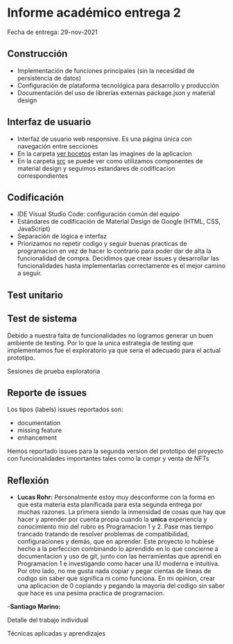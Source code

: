 # Informe académico entrega 2
Fecha de entrega: 29-nov-2021

## Construcción

- Implementación de funciones principales (sin la necesidad de persistencia de datos)
- Configuración de plataforma tecnológica para desarrollo y producción
- Documentación del uso de librerías externas package.json y material design

## Interfaz de usuario

- Interfaz de usuario web responsive. Es una página única con navegación entre secciones
- En la carpeta [ver bocetos](https://github.com/LucasRohr1/obligatorio_marino_rohr/tree/main/docs/bocetosiu) estan las imagines de la aplicacion
- En la carpeta [src](https://github.com/LucasRohr1/obligatorio_marino_rohr/tree/main/src) se puede ver como utilizamos componentes de material design y seguimos estandares de codificacion correspondientes

## Codificación

- IDE Visual Studio Code: configuración común del equipo
- Estándares de codificación de Material Design de Google (HTML, CSS, JavaScript)
- Separación de lógica e interfaz
- Priorizamos no repetir codigo y seguir buenas practicas de programacion en vez de hacer lo contrario para poder dar de alta la funcionalidad de compra. Decidimos que crear issues y desarrollar las funcionalidades hasta implementarlas correctamente es el mejor camino a seguir.

## Test unitario




## Test de sistema

Debido a nuestra falta de funcionalidades no logramos generar un buen ambiente de testing. Por lo que la unica estrategia de testing que implementamos fue el exploratorio ya que seria el adecuado para el actual prototipo.

Sesiones de prueba exploratoria

## Reporte de issues

Los tipos (labels) issues reportados son:
- documentation
- missing feature
- enhancement

Hemos reportado issues para la segunda version del prototipo del proyecto con funcionalidades importantes tales como la compr y venta de NFTs

## Reflexión

- **Lucas Rohr:** Personalmente estoy muy desconforme con la forma en que esta materia esta planificada para esta segunda entrega por muchas razones. La primera siendo la inmensidad de cosas que hay que hacer y aprender por cuenta propia cuando la **unica** experiencia y conocimiento mio del rubro es Programacion 1 y 2. Pase mas tiempo trancado tratando de resolver problemas de compatibilidad, configuraciones y demás, que en aprender. Este proyecto lo hubiese hecho a la perfeccion combinando lo aprendido en lo que concierne a documentacion y uso de git, junto con las herramientas que aprendi en Programacion 1 e investigando como hacer una IU moderna e intuitiva. Por otro lado, no me gusta nada copiar y pegar cientas de lineas de codigo sin saber que significa ni como funciona. En mi opinion, crear una aplicacion de 0 copiando y pegando la mayoria del codigo sin saber que hace es una pesima practica de programacion. 

-**Santiago Marino:**

Detalle del trabajo individual

Técnicas aplicadas y aprendizajes
